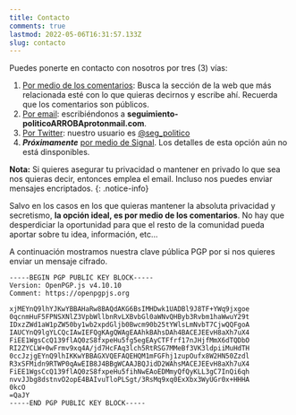 ```yaml
---
title: Contacto
comments: true
lastmod: 2022-05-06T16:31:57.133Z
slug: contacto
---
```


Puedes ponerte en contacto con nosotros por tres (3) vías:
1. <u>Por medio de los comentarios</u>: Busca la sección de la web que más relacionada esté con lo que quieras decirnos y escribe ahí. Recuerda que los comentarios son públicos. 
1. <u>Por email</u>: escribiéndonos a **seguimiento-politico<span class="text-danger">ARROBA</span>protonmail.com**. 
1. <u>Por Twitter</u>: nuestro usuario es [@seg_politico](https://twitter.com/seg_politico)
1. ***Próximamente*** <u>por medio de Signal</u>. Los detalles de esta opción aún no está dinsponibles.

**Nota:** Si quieres asegurar tu privacidad o mantener en privado lo que sea nos quieras decir, entonces emplea el email. Incluso nos puedes enviar mensajes encriptados.
{: .notice-info}

Salvo en los casos en los que quieras mantener la absoluta privacidad y secretismo, **la opción ideal, es por medio de los comentarios**. No hay que desperdiciar la oportunidad para que el resto de la comunidad pueda aportar sobre tu idea, información, etc...

A continuación mostramos nuestra clave pública PGP por si nos quieres enviar un mensaje cifrado.

    -----BEGIN PGP PUBLIC KEY BLOCK-----
    Version: OpenPGP.js v4.10.10
    Comment: https://openpgpjs.org

    xjMEYnQ9lhYJKwYBBAHaRw8BAQdAKG6BsIMHDwk1UADBl9J8TF+YWq9jxgoe
    0qcnmHuF5FPNSXNlZ3VpbWllbnRvLXBvbGl0aWNvQHByb3Rvbm1haWwuY29t
    IDxzZWd1aW1pZW50by1wb2xpdGljb0Bwcm90b25tYWlsLmNvbT7CjwQQFgoA
    IAUCYnQ9lgYLCQcIAwIEFQgKAgQWAgEAAhkBAhsDAh4BACEJEEvH8aXh7uX4
    FiEE1WgsCcQ139flAQ0zS8fxpeHu5fg5egEAyCTFfrf17nJHjfMmX6dTQDbO
    RI2ZYCLW+0wFrmv9xq4A/jd7HcFAq3lch5RtRSG7MMeBf3VK3ldpiiMuHdTH
    0ccJzjgEYnQ9lhIKKwYBBAGXVQEFAQEHQM1mFGFhj1zupOufx8W2HN50Zzdl
    R3xSFMidn9RTWP0qAwEIB8J4BBgWCAAJBQJidD2WAhsMACEJEEvH8aXh7uX4
    FiEE1WgsCcQ139flAQ0zS8fxpeHu5fihNwEAoEDMmyQfQyKLL3gC7InQi6qh
    nvvJJbg8dstnvO2opE4BAIvuTloPLSgt/3RsMq9xq0ExXbx3WyUGr0x+HHHA
    0kcO
    =QaJY
    -----END PGP PUBLIC KEY BLOCK-----

 

